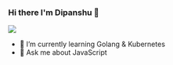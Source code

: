 ### Hi there I'm Dipanshu 👋

<img src="https://i.imgur.com/hkFmJcO.png" />

- 📘 I’m currently learning Golang & Kubernetes
- 💬 Ask me about JavaScript
